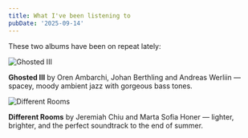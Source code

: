 ```yaml
---
title: What I've been listening to
pubDate: '2025-09-14'
---
```


These two albums have been on repeat lately:  

![Ghosted III](/images/ghosted.jpg)

**Ghosted III** by Oren Ambarchi, Johan Berthling and Andreas Werliin — spacey, moody ambient jazz with gorgeous bass tones.  

![Different Rooms](/images/different-rooms.jpg)

**Different Rooms** by Jeremiah Chiu and Marta Sofia Honer — lighter, brighter, and the perfect soundtrack to the end of summer. 